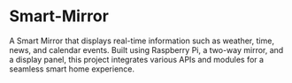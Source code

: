 # Smart-Mirror
A Smart Mirror that displays real-time information such as weather, time, news, and calendar events. Built using Raspberry Pi, a two-way mirror, and a display panel, this project integrates various APIs and modules for a seamless smart home experience.
